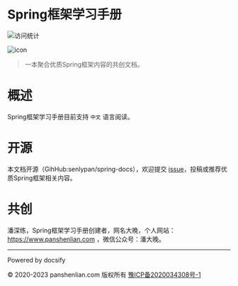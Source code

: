 # Spring框架学习手册

![访问统计](https://visitor-badge.glitch.me/badge?page_id=senlypan.spring.readme&left_color=blue&right_color=red)

![icon](http://spring.panshenlian.com/_media/icon200.png)

> 一本聚合优质Spring框架内容的共创文档。

# 概述

Spring框架学习手册目前支持 `中文` 语言阅读。

# 开源

本文档开源（GihHub:senlypan/spring-docs），欢迎提交 [issue](https://github.com/senlypan/spring-docs/issues)，投稿或推荐优质Spring框架相关内容。

# 共创

潘深练，Spring框架学习手册创建者，网名大晚，个人网站：https://www.panshenlian.com ，微信公众号：潘大晚。

***
Powered by docsify

© 2020-2023 panshenlian.com 版权所有  [豫ICP备2020034308号-1](https://beian.miit.gov.cn/)